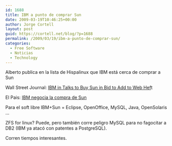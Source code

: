 ```yaml
---
id: 1688
title: IBM a punto de comprar Sun
date: 2009-03-19T10:46:25+00:00
author: Jorge Cortell
layout: post
guid: https://cortell.net/blog/?p=1688
permalink: /2009/03/19/ibm-a-punto-de-comprar-sun/
categories:
  - Free Software
  - Noticias
  - Technology
---
```

Alberto publica en la lista de Hispalinux que IBM está cerca de comprar a Sun

Wall Street Journal: <a title="https://online.wsj.com/article/SB123735970806267921.html" href="https://online.wsj.com/article/SB123735970806267921.html" target="_blank">IBM in Talks to Buy Sun in Bid to Add to Web Hef</a>t

El Pais: <a title="https://www.elpais.com/articulo/internet/IBM/negocia/compra/Sun/Microsystems/elpeputec/20090318elpepunet_1/Tes" href="https://www.elpais.com/articulo/internet/IBM/negocia/compra/Sun/Microsystems/elpeputec/20090318elpepunet_1/Tes" target="_blank">IBM negocia la compra de Sun</a>

Para el soft libre IBM+Sun = Eclipse, OpenOffice, MySQL, Java, OpenSolaris ...

ZFS for linux? Puede, pero también corre peligro MySQL para no fagocitar a DB2 (IBM ya atacó con patentes a PostgreSQL).

Corren tiempos interesantes.